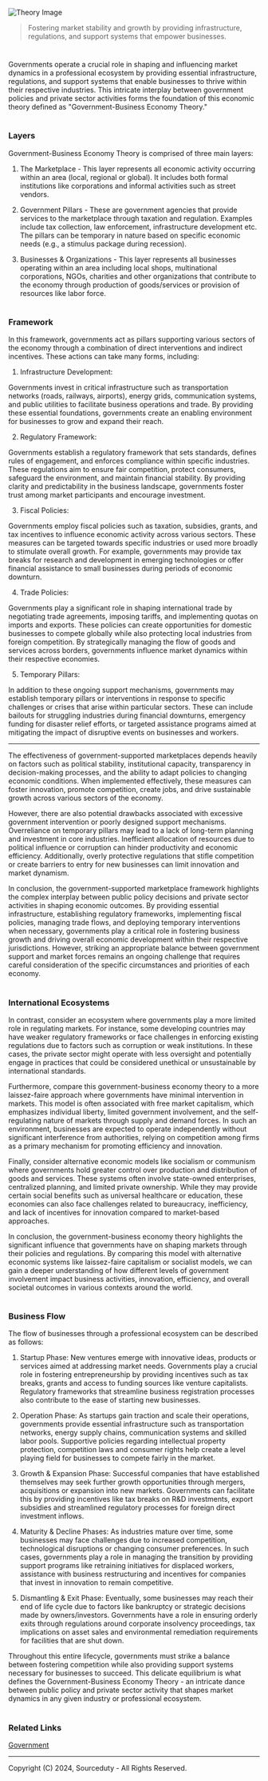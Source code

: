 ![Theory Image](https://github.com/user-attachments/assets/91111515-0149-4b69-b5eb-b926c9ce7e99)

> Fostering market stability and growth by providing infrastructure, regulations, and support systems that empower businesses.
#

Governments operate a crucial role in shaping and influencing market dynamics in a professional ecosystem by providing essential infrastructure, regulations, and support systems that enable businesses to thrive within their respective industries. This intricate interplay between government policies and private sector activities forms the foundation of this economic theory defined as "Government-Business Economy Theory."

#
### Layers

Government-Business Economy Theory is comprised of three main layers:

1) The Marketplace - This layer represents all economic activity occurring within an area (local, regional or global). It includes both formal institutions like corporations and informal activities such as street vendors. 

2) Government Pillars - These are government agencies that provide services to the marketplace through taxation and regulation. Examples include tax collection, law enforcement, infrastructure development etc. The pillars can be temporary in nature based on specific economic needs (e.g., a stimulus package during recession).  

3) Businesses & Organizations - This layer represents all businesses operating within an area including local shops, multinational corporations, NGOs, charities and other organizations that contribute to the economy through production of goods/services or provision of resources like labor force.

#
### Framework

In this framework, governments act as pillars supporting various sectors of the economy through a combination of direct interventions and indirect incentives. These actions can take many forms, including:

1. Infrastructure Development: 

Governments invest in critical infrastructure such as transportation networks (roads, railways, airports), energy grids, communication systems, and public utilities to facilitate business operations and trade. By providing these essential foundations, governments create an enabling environment for businesses to grow and expand their reach.

2. Regulatory Framework: 

Governments establish a regulatory framework that sets standards, defines rules of engagement, and enforces compliance within specific industries. These regulations aim to ensure fair competition, protect consumers, safeguard the environment, and maintain financial stability. By providing clarity and predictability in the business landscape, governments foster trust among market participants and encourage investment.

3. Fiscal Policies: 

Governments employ fiscal policies such as taxation, subsidies, grants, and tax incentives to influence economic activity across various sectors. These measures can be targeted towards specific industries or used more broadly to stimulate overall growth. For example, governments may provide tax breaks for research and development in emerging technologies or offer financial assistance to small businesses during periods of economic downturn.

4. Trade Policies: 

Governments play a significant role in shaping international trade by negotiating trade agreements, imposing tariffs, and implementing quotas on imports and exports. These policies can create opportunities for domestic businesses to compete globally while also protecting local industries from foreign competition. By strategically managing the flow of goods and services across borders, governments influence market dynamics within their respective economies.

5. Temporary Pillars: 

In addition to these ongoing support mechanisms, governments may establish temporary pillars or interventions in response to specific challenges or crises that arise within particular sectors. These can include bailouts for struggling industries during financial downturns, emergency funding for disaster relief efforts, or targeted assistance programs aimed at mitigating the impact of disruptive events on businesses and workers.

---------------------------------------------------------------------------------------------------------------------------

The effectiveness of government-supported marketplaces depends heavily on factors such as political stability, institutional capacity, transparency in decision-making processes, and the ability to adapt policies to changing economic conditions. When implemented effectively, these measures can foster innovation, promote competition, create jobs, and drive sustainable growth across various sectors of the economy.

However, there are also potential drawbacks associated with excessive government intervention or poorly designed support mechanisms. Overreliance on temporary pillars may lead to a lack of long-term planning and investment in core industries. Inefficient allocation of resources due to political influence or corruption can hinder productivity and economic efficiency. Additionally, overly protective regulations that stifle competition or create barriers to entry for new businesses can limit innovation and market dynamism.

In conclusion, the government-supported marketplace framework highlights the complex interplay between public policy decisions and private sector activities in shaping economic outcomes. By providing essential infrastructure, establishing regulatory frameworks, implementing fiscal policies, managing trade flows, and deploying temporary interventions when necessary, governments play a critical role in fostering business growth and driving overall economic development within their respective jurisdictions. However, striking an appropriate balance between government support and market forces remains an ongoing challenge that requires careful consideration of the specific circumstances and priorities of each economy.

#
### International Ecosystems

In contrast, consider an ecosystem where governments play a more limited role in regulating markets. For instance, some developing countries may have weaker regulatory frameworks or face challenges in enforcing existing regulations due to factors such as corruption or weak institutions. In these cases, the private sector might operate with less oversight and potentially engage in practices that could be considered unethical or unsustainable by international standards.

Furthermore, compare this government-business economy theory to a more laissez-faire approach where governments have minimal intervention in markets. This model is often associated with free market capitalism, which emphasizes individual liberty, limited government involvement, and the self-regulating nature of markets through supply and demand forces. In such an environment, businesses are expected to operate independently without significant interference from authorities, relying on competition among firms as a primary mechanism for promoting efficiency and innovation.

Finally, consider alternative economic models like socialism or communism where governments hold greater control over production and distribution of goods and services. These systems often involve state-owned enterprises, centralized planning, and limited private ownership. While they may provide certain social benefits such as universal healthcare or education, these economies can also face challenges related to bureaucracy, inefficiency, and lack of incentives for innovation compared to market-based approaches.

In conclusion, the government-business economy theory highlights the significant influence that governments have on shaping markets through their policies and regulations. By comparing this model with alternative economic systems like laissez-faire capitalism or socialist models, we can gain a deeper understanding of how different levels of government involvement impact business activities, innovation, efficiency, and overall societal outcomes in various contexts around the world.

#
### Business Flow

The flow of businesses through a professional ecosystem can be described as follows:

1. Startup Phase: New ventures emerge with innovative ideas, products or services aimed at addressing market needs. Governments play a crucial role in fostering entrepreneurship by providing incentives such as tax breaks, grants and access to funding sources like venture capitalists. Regulatory frameworks that streamline business registration processes also contribute to the ease of starting new businesses.

2. Operation Phase: As startups gain traction and scale their operations, governments provide essential infrastructure such as transportation networks, energy supply chains, communication systems and skilled labor pools. Supportive policies regarding intellectual property protection, competition laws and consumer rights help create a level playing field for businesses to compete fairly in the market. 

3. Growth & Expansion Phase: Successful companies that have established themselves may seek further growth opportunities through mergers, acquisitions or expansion into new markets. Governments can facilitate this by providing incentives like tax breaks on R&D investments, export subsidies and streamlined regulatory processes for foreign direct investment inflows.  

4. Maturity & Decline Phases: As industries mature over time, some businesses may face challenges due to increased competition, technological disruptions or changing consumer preferences. In such cases, governments play a role in managing the transition by providing support programs like retraining initiatives for displaced workers, assistance with business restructuring and incentives for companies that invest in innovation to remain competitive.

5. Dismantling & Exit Phase: Eventually, some businesses may reach their end of life cycle due to factors like bankruptcy or strategic decisions made by owners/investors. Governments have a role in ensuring orderly exits through regulations around corporate insolvency proceedings, tax implications on asset sales and environmental remediation requirements for facilities that are shut down.

Throughout this entire lifecycle, governments must strike a balance between fostering competition while also providing support systems necessary for businesses to succeed. This delicate equilibrium is what defines the Government-Business Economy Theory - an intricate dance between public policy and private sector activity that shapes market dynamics in any given industry or professional ecosystem.

#
### Related Links

[Government](https://github.com/sourceduty/government)

***
Copyright (C) 2024, Sourceduty - All Rights Reserved.
